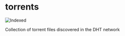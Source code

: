 torrents 
========
![Indexed](https://img.shields.io/badge/indexed-42567-blue)

Collection of torrent files discovered in the DHT network
